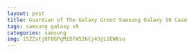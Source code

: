 ```yaml
---
layout: post
title: Guardian of The Galaxy Groot Samsung Galaxy S9 Case
tags: samsung galaxy s9
categories: samsung
img: 1SZZstj8FDGPgMiDfW526Cj43jL1EWKsu
---
```

